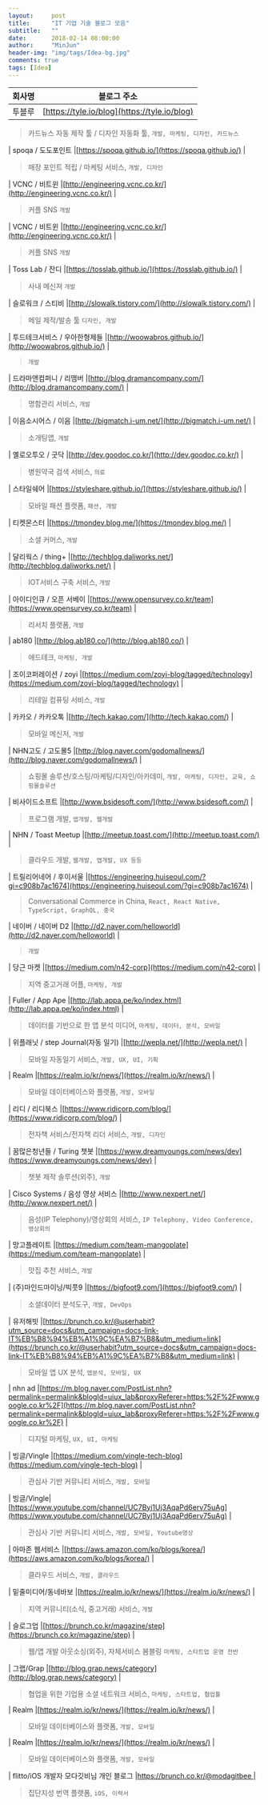 ```yaml
---
layout:     post
title:      "IT 기업 기술 블로그 모음"
subtitle:   ""
date:       2018-02-14 08:00:00
author:     "MinJun"
header-img: "img/tags/Idea-bg.jpg"
comments: true 
tags: [Idea]
---
```



| 회사명  | 블로그 주소 | 
| :--: | :--: |
| 투블루 |[https://tyle.io/blog](https://tyle.io/blog) |  <br>

> 카드뉴스 자동 제작 툴 / 디자인 자동화 툴, `개발, 마케팅, 디자인, 카드뉴스` <br>


| spoqa / 도도포인트 |[https://spoqa.github.io/](https://spoqa.github.io/) |  <br>
> 매장 포인트 적립 / 마케팅 서비스, `개발, 디자인` <br>

| VCNC / 비트윈 |[http://engineering.vcnc.co.kr/](http://engineering.vcnc.co.kr/) |  <br>
> 커플 SNS  `개발` <br>

| VCNC / 비트윈 |[http://engineering.vcnc.co.kr/](http://engineering.vcnc.co.kr/) |  <br>
> 커플 SNS  `개발` <br>

| Toss Lab / 잔디 |[https://tosslab.github.io/](https://tosslab.github.io/) |  <br>
> 사내 메신져  `개발` <br>

| 슬로워크 / 스티비 |[http://slowalk.tistory.com/](http://slowalk.tistory.com/) |  <br>
> 메일 제작/발송 툴  `디자인, 개발` <br>

| 투드테크서비스 / 우아한형제들 |[http://woowabros.github.io/](http://woowabros.github.io/) |  <br>
>  `개발` <br>

| 드라마앤컴퍼니 / 리맴버 |[http://blog.dramancompany.com/](http://blog.dramancompany.com/) |  <br>
>  명함관리 서비스, `개발` <br> 

| 이음소시어스 / 이음 |[http://bigmatch.i-um.net/](http://bigmatch.i-um.net/) |  <br>
>  소개팅앱, `개발` <br> 

| 옐로오투오 / 굿닥 |[http://dev.goodoc.co.kr/](http://dev.goodoc.co.kr/) |  <br>
>  병원약국 검색 서비스, `의료` <br> 

| 스타일쉐어 |[https://styleshare.github.io/](https://styleshare.github.io/) |  <br>
>  모바일 패션 플랫폼, `패션, 개발` <br> 

| 티켓몬스터 |[https://tmondev.blog.me/](https://tmondev.blog.me/) |  <br>
>  소셜 커머스, `개발` <br> 

| 달리웍스 / thing+ |[http://techblog.daliworks.net/](http://techblog.daliworks.net/) |  <br>
>  IOT서비스 구축 서비스, `개발` <br> 

| 아이디인큐 / 오픈 서베이 |[https://www.opensurvey.co.kr/team](https://www.opensurvey.co.kr/team) |  <br>
>  리서치 플랫폼, `개발` <br> 

| ab180 |[http://blog.ab180.co/](http://blog.ab180.co/) |  <br>
>  애드테크, `마케팅, 개발` <br> 

| 조이코퍼레이션 / zoyi |[https://medium.com/zoyi-blog/tagged/technology](https://medium.com/zoyi-blog/tagged/technology) |  <br>
>  리테일 컴퓨팅 서비스, `개발` <br> 

| 카카오 / 카카오톡 |[http://tech.kakao.com/](http://tech.kakao.com/) |  <br>
>  모바일 메신저, `개발` <br> 

| NHN고도 / 고도몰5 |[http://blog.naver.com/godomallnews/](http://blog.naver.com/godomallnews/) |  <br>
>  쇼핑몰 솔루션/호스팅/마케팅/디자인/아카데미, `개발, 마케팅, 디자인, 교육, 쇼핑몰솔루션` <br> 

| 비사이드소프트 |[http://www.bsidesoft.com/](http://www.bsidesoft.com/) |  <br>
>  프로그램 개발, `앱개발, 웹개발` <br> 

| NHN / Toast Meetup |[http://meetup.toast.com/](http://meetup.toast.com/) |  <br>
>  클라우드 개발, `웹개발, 앱개발, UX 등등` <br> 

| 트릴리어네어 / 후이서울 |[https://engineering.huiseoul.com/?gi=c908b7ac1674](https://engineering.huiseoul.com/?gi=c908b7ac1674) |  <br>
>  Conversational Commerce in China, `React, React Native, TypeScript, GraphQL, 중국` <br> 

| 네이버 / 네이버 D2 |[http://d2.naver.com/helloworld](http://d2.naver.com/helloworld) |  <br>
>  `개발` <br> 

| 당근 마켓 |[https://medium.com/n42-corp](https://medium.com/n42-corp) |  <br>
>  지역 중고거래 어플, `마케팅, 개발` <br> 

| Fuller / App Ape |[http://lab.appa.pe/ko/index.html](http://lab.appa.pe/ko/index.html) |  <br>
>  데이터를 기반으로 한 앱 분석 미디어, `마케팅, 데이터, 분석, 모바일` <br> 

| 위플래닛 / step Journal(자동 일기) |[http://wepla.net/](http://wepla.net/) |  <br>
>  모바일 자동일기 서비스, `개발, UX, UI, 기획` <br> 

| Realm |[https://realm.io/kr/news/](https://realm.io/kr/news/) |  <br>
>  모바일 데이터베이스와 플랫폼, `개발, 모바일` <br> 

| 리디 / 리디북스 |[https://www.ridicorp.com/blog/](https://www.ridicorp.com/blog/) |  <br>
>  전자책 서비스/전자책 리더 서비스, `개발, 디자인` <br> 

| 꿈많은청년들 / Turing 챗봇 |[https://www.dreamyoungs.com/news/dev](https://www.dreamyoungs.com/news/dev) |  <br>
>  챗봇 제작 솔루션(외주), `개발` <br> 

| Cisco Systems / 음성 영상 서비스 |[http://www.nexpert.net/](http://www.nexpert.net/) |  <br>
>  음성(IP Telephony)/영상회의 서비스, `IP Telephony, Video Conference, 영상회의` <br> 

| 망고플레이트 |[https://medium.com/team-mangoplate](https://medium.com/team-mangoplate) |  <br>
>  맛집 추천 서비스, `개발` <br> 

| (주)마인드마이닝/빅풋9 |[https://bigfoot9.com/](https://bigfoot9.com/) |  <br>
>  소셜데이터 분석도구, `개발, DevOps` <br> 

| 유저해빗 |[https://brunch.co.kr/@userhabit?utm_source=docs&utm_campaign=docs-link-IT%EB%B8%94%EB%A1%9C%EA%B7%B8&utm_medium=link](https://brunch.co.kr/@userhabit?utm_source=docs&utm_campaign=docs-link-IT%EB%B8%94%EB%A1%9C%EA%B7%B8&utm_medium=link) |  <br>
>  모바일 앱 UX 분석, `앱분석, 모바일, UX` <br> 

| nhn ad |[https://m.blog.naver.com/PostList.nhn?permalink=permalink&blogId=uiux_lab&proxyReferer=https:%2F%2Fwww.google.co.kr%2F](https://m.blog.naver.com/PostList.nhn?permalink=permalink&blogId=uiux_lab&proxyReferer=https:%2F%2Fwww.google.co.kr%2F) |  <br>
>  디지털 마케팅, `UX, UI, 마케팅` <br> 

| 빙글/Vingle |[https://medium.com/vingle-tech-blog](https://medium.com/vingle-tech-blog) |  <br>
>  관심사 기반 커뮤니티 서비스, `개발, 모바일` <br> 

| 빙글/Vingle|[https://www.youtube.com/channel/UC7Byj1Uj3AqaPd6erv75uAg](https://www.youtube.com/channel/UC7Byj1Uj3AqaPd6erv75uAg) |  <br>
>  관심사 기반 커뮤니티 서비스, `개발, 모바일, Youtube영상` <br> 

| 아마존 웹서비스 |[https://aws.amazon.com/ko/blogs/korea/](https://aws.amazon.com/ko/blogs/korea/) |  <br>
>  클라우드 서비스, `개발, 클라우드` <br> 

| 밑줄미디어/동네바보 |[https://realm.io/kr/news/](https://realm.io/kr/news/) |  <br>
>  지역 커뮤니티(소식, 중고거래) 서비스, `개발` <br> 
 
| 슬로그업 |[https://brunch.co.kr/magazine/step](https://brunch.co.kr/magazine/step) |  <br>
>  웹/앱 개발 아웃소싱(외주), 자체서비스 봄블링 `마케팅, 스타트업 운영 전반` <br> 

| 그랩/Grap |[http://blog.grap.news/category](http://blog.grap.news/category) |  <br>
>  협업을 위한 기업용 소셜 네트워크 서비스, `마케팅, 스타트업, 협업툴` <br> 
 
| Realm |[https://realm.io/kr/news/](https://realm.io/kr/news/) |  <br>
>  모바일 데이터베이스와 플랫폼, `개발, 모바일` <br> 
 
| Realm |[https://realm.io/kr/news/](https://realm.io/kr/news/) |  <br>
>  모바일 데이터베이스와 플랫폼, `개발, 모바일` <br> 
 
| flitto/iOS 개발자 모다깃비님 개인 블로그 |[https://brunch.co.kr/@modagitbee ](https://brunch.co.kr/@modagitbee ) |  <br>
>  집단지성 번역 플랫폼, `iOS, 이력서` <br> 













